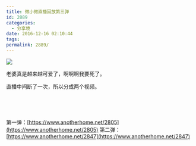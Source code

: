 ```yaml
---
title: 微小微直播回放第三弹
id: 2889
categories:
  - 分享境
date: 2016-12-16 02:10:44
tags:
permalink: 2889/
---
```


![](https://cdn1.diygod.me/wxwlive/1216/1/poster.png)

老婆真是越来越可爱了，啊啊啊我要死了。

<!--more-->

直播中间断了一次，所以分成两个视频。

<style>
.dplayer-time {
    display: inline-block !important;
}
</style>

<div id="dplayer7" class="dplayer"></div>

&nbsp;

<div id="dplayer8" class="dplayer"></div>

&nbsp;

第一弹：[https://www.anotherhome.net/2805](https://www.anotherhome.net/2805)
第二弹：[https://www.anotherhome.net/2847](https://www.anotherhome.net/2847)

<script src="https://cdn.bootcss.com/hls.js/0.8.7/hls.min.js"></script>
<script>
$(function () {
    function myDPlayer () {
        var dp7 = new DPlayer({
            element: document.getElementById('dplayer7'),
            autoplay: true,
            theme: '#FADFA3',
            loop: true,
            screenshot: true,
            video: {
                url: 'https://cdn1.diygod.me/wxwlive/1216/1/index.m3u8',
                pic: 'https://cdn1.diygod.me/wxwlive/1216/1/poster.png'
            },
            danmaku: {
                id: '8810755617f77d00',
                api: 'https://api.diygod.me/dplayer/',
                token: 'tokendemo',
                addition: ['https://cdn1.diygod.me/wxwlive/1216/1/danmaku.json']
            }
        });
        var dp8 = new DPlayer({
            element: document.getElementById('dplayer8'),
            autoplay: false,
            theme: '#FADFA3',
            loop: true,
            screenshot: true,
            video: {
                url: 'https://cdn1.diygod.me/wxwlive/1216/2/index.m3u8',
                pic: 'https://cdn1.diygod.me/wxwlive/1216/1/poster.png'
            },
            danmaku: {
                id: 'f9e80f1d90cd12f5',
                api: 'https://api.diygod.me/dplayer/',
                token: 'tokendemo',
                addition: ['https://cdn1.diygod.me/wxwlive/1216/2/danmaku.json']
            }
        });
        window.dplayers || (window.dplayers = []);
        window.dplayers.push(dp7);
        window.dplayers.push(dp8);
    }

    if (!window.Hls || !window.DPlayer) {
        $.getScript('https://cdn.bootcss.com/hls.js/0.8.7/hls.min.js', function () {
            myDPlayer();
        });
    }
    else {
        myDPlayer();
    }
});
</script>
